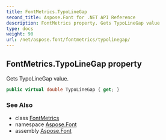 ```yaml
---
title: FontMetrics.TypoLineGap
second_title: Aspose.Font for .NET API Reference
description: FontMetrics property. Gets TypoLineGap value
type: docs
weight: 90
url: /net/aspose.font/fontmetrics/typolinegap/
---
```

## FontMetrics.TypoLineGap property

Gets TypoLineGap value.

```csharp
public virtual double TypoLineGap { get; }
```

### See Also

* class [FontMetrics](../)
* namespace [Aspose.Font](../../../aspose.font/)
* assembly [Aspose.Font](../../../)



